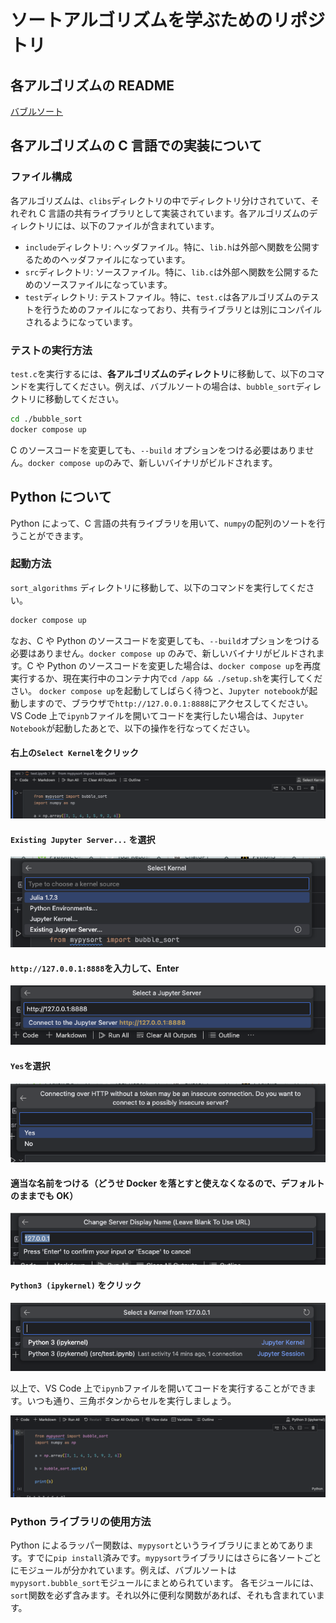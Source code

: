 # ソートアルゴリズムを学ぶためのリポジトリ

## 各アルゴリズムの README

[バブルソート](./clibs/bubble_sort/README.md)

## 各アルゴリズムの C 言語での実装について

### ファイル構成

各アルゴリズムは、`clibs`ディレクトリの中でディレクトリ分けされていて、それぞれ C 言語の共有ライブラリとして実装されています。各アルゴリズムのディレクトリには、以下のファイルが含まれています。

- `include`ディレクトリ: ヘッダファイル。特に、`lib.h`は外部へ関数を公開するためのヘッダファイルになっています。
- `src`ディレクトリ: ソースファイル。特に、`lib.c`は外部へ関数を公開するためのソースファイルになっています。
- `test`ディレクトリ: テストファイル。特に、`test.c`は各アルゴリズムのテストを行うためのファイルになっており、共有ライブラリとは別にコンパイルされるようになっています。

### テストの実行方法

`test.c`を実行するには、**各アルゴリズムのディレクトリ**に移動して、以下のコマンドを実行してください。例えば、バブルソートの場合は、`bubble_sort`ディレクトリに移動してください。

```bash
cd ./bubble_sort
docker compose up
```

C のソースコードを変更しても、`--build` オプションをつける必要はありません。`docker compose up`のみで、新しいバイナリがビルドされます。

## Python について

Python によって、C 言語の共有ライブラリを用いて、`numpy`の配列のソートを行うことができます。

### 起動方法

`sort_algorithms` ディレクトリに移動して、以下のコマンドを実行してください。

```bash
docker compose up
```

なお、C や Python のソースコードを変更しても、`--build`オプションをつける必要はありません。`docker compose up` のみで、新しいバイナリがビルドされます。C や Python のソースコードを変更した場合は、`docker compose up`を再度実行するか、現在実行中のコンテナ内で`cd /app && ./setup.sh`を実行してください。
`docker compose up`を起動してしばらく待つと、`Jupyter notebook`が起動しますので、ブラウザで`http://127.0.0.1:8888`にアクセスしてください。
VS Code 上で`ipynb`ファイルを開いてコードを実行したい場合は、`Jupyter Notebook`が起動したあとで、以下の操作を行なってください。

#### 右上の`Select Kernel`をクリック

![Select kernel](./images/001.png)

#### `Existing Jupyter Server...` を選択

![Existing Jupyter Server...](./images/002.png)

#### `http://127.0.0.1:8888`を入力して、Enter

![Input URL](./images/003.png)

#### `Yes`を選択

![Press Yes](./images/004.png)

#### 適当な名前をつける（どうせ Docker を落とすと使えなくなるので、デフォルトのままでも OK）

![Name](./images/005.png)

#### `Python3 (ipykernel)` をクリック

![Select Python3](./images/006.png)

以上で、VS Code 上で`ipynb`ファイルを開いてコードを実行することができます。いつも通り、三角ボタンからセルを実行しましょう。

![Finished](./images/007.png)

### Python ライブラリの使用方法

Python によるラッパー関数は、`mypysort`というライブラリにまとめてあります。すでに`pip install`済みです。`mypysort`ライブラリにはさらに各ソートごとにモジュールが分かれています。例えば、バブルソートは`mypysort.bubble_sort`モジュールにまとめられています。
各モジュールには、`sort`関数を必ず含みます。それ以外に便利な関数があれば、それも含まれています。
